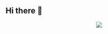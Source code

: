 ## Hi there 👋

<p align="center">
  <img src="https://api.boot.dev/v1/users/public/d7262027-b9a5-43e6-a925-23ca7583a0bf/thumbnail" >
</p>

<!--
**kylep1920/kylep1920** is a ✨ _special_ ✨ repository because its `README.md` (this file) appears on your GitHub profile.

Here are some ideas to get you started:

- 🔭 I’m currently working on ...
- 🌱 I’m currently learning ...
- 👯 I’m looking to collaborate on ...
- 🤔 I’m looking for help with ...
- 💬 Ask me about ...
- 📫 How to reach me: ...
- 😄 Pronouns: ...
- ⚡ Fun fact: ...
-->
